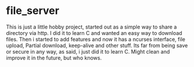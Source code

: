# file_server

This is just a little hobby project, started out as a simple way to share a directory via http. I did it to learn C and wanted an easy way to download files. Then i started to add features and now it has a ncurses interface, file upload, Partial download, keep-alive and other stuff. Its far from being save or secure in any way, as said, i just did it to learn C. Might clean and improve it in the future, but who knows.
